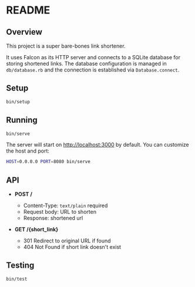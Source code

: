 # README

## Overview

This project is a super bare-bones link shortener.

It uses Falcon as its HTTP server and connects to a SQLite
database for storing shortened links. The database configuration
is managed in `db/database.rb` and the connection is established
via `Database.connect`.

## Setup

```bash
bin/setup
```

## Running

```bash
bin/serve
```

The server will start on <http://localhost:3000> by default. You can customize the host and port:

```bash
HOST=0.0.0.0 PORT=8080 bin/serve
```

## API

- **POST /**

  - Content-Type: `text/plain` required
  - Request body: URL to shorten
  - Response: shortened url

- **GET /{short_link}**
  - 301 Redirect to original URL if found
  - 404 Not Found if short link doesn't exist

## Testing

```bash
bin/test
```
